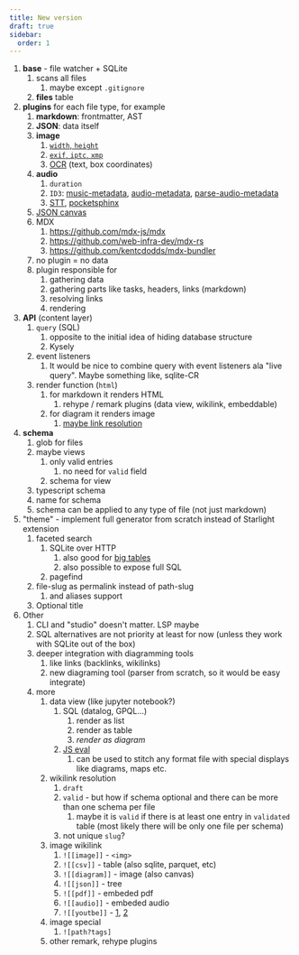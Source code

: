 ```yaml
---
title: New version
draft: true
sidebar:
  order: 1
---
```


1. **base** - file watcher + SQLite
   1. scans all files
      1. maybe except `.gitignore`
   2. **files** table
2. **plugins** for each file type, for example
   1. **markdown**: frontmatter, AST
   2. **JSON**: data itself
   3. **image**
      1. [`width`, `height`](https://www.npmjs.com/package/image-size)
      2. [`exif`, `iptc`, `xmp`](https://www.npmjs.com/package/exifreader)
      3. [OCR](https://tesseract.projectnaptha.com/) (text, box coordinates)
   4. **audio**
      1. `duration`
      2. `ID3`: [music-metadata](https://github.com/borewit/music-metadata), [audio-metadata](https://github.com/tmont/audio-metadata), [parse-audio-metadata](https://github.com/andriuskv/parse-audio-metadata)
      3. [STT](https://www.npmjs.com/search?q=speech-to-text), [pocketsphinx](https://syl22-00.github.io/pocketsphinx.js/)
   5. [JSON canvas](https://jsoncanvas.org/)
   6. MDX
      1. https://github.com/mdx-js/mdx
      2. https://github.com/web-infra-dev/mdx-rs
      3. https://github.com/kentcdodds/mdx-bundler
   7. no plugin = no data
   8. plugin responsible for
      1. gathering data
      2. gathering parts like tasks, headers, links (markdown)
      3. resolving links
      4. rendering
3. **API** (content layer)
   1. `query` (SQL)
      1. opposite to the initial idea of hiding database structure
      2. Kysely
   2. event listeners
      1. It would be nice to combine query with event listeners ala "live query". Maybe something like, sqlite-CR
   3. render function (`html`)
      1. for markdown it renders HTML
         1. rehype / remark plugins (data view, wikilink, embeddable)
      2. for diagram it renders image
         1. [maybe link resolution](https://help.obsidian.md/Editing+and+formatting/Advanced+formatting+syntax#Linking+files+in+a+diagram)
4. **schema**
   1. glob for files
   2. maybe views
      1. only valid entries
         1. no need for `valid` field
      2. schema for view
   3. typescript schema
   4. name for schema
   5. schema can be applied to any type of file (not just markdown)
5. "theme" - implement full generator from scratch instead of Starlight extension
   1. faceted search
      1. SQLite over HTTP
         1. also good for [big tables](https://observablehq.com/documentation/cells/data-table)
         2. also possible to expose full SQL
      2. pagefind
   2. file-slug as permalink instead of path-slug
      1. and aliases support
   3. Optional title
6. Other
   1. CLI and "studio" doesn't matter. LSP maybe
   2. SQL alternatives are not priority at least for now (unless they work with SQLite out of the box)
   3. deeper integration with diagramming tools
      1. like links (backlinks, wikilinks)
      2. new diagraming tool (parser from scratch, so it would be easy integrate)
   4. more
      1. data view (like jupyter notebook?)
         1. SQL (datalog, GPQL...)
            1. render as list
            2. render as table
            3. _render as diagram_
         2. [JS eval](https://notes.stereobooster.com/js-eval/)
            1. can be used to stitch any format file with special displays like diagrams, maps etc.
      2. wikilink resolution
         1. `draft`
         2. `valid` - but how if schema optional and there can be more than one schema per file
            1. maybe it is `valid` if there is at least one entry in `validated` table (most likely there will be only one file per schema)
         3. not unique `slug`?
      3. image wikilink
         1. `![[image]]` - `<img>`
         2. `![[csv]]` - table (also sqlite, parquet, etc)
         3. `![[diagram]]` - image (also canvas)
         4. `![[json]]` - tree
         5. `![[pdf]]` - embeded pdf
         6. `![[audio]]` - embeded audio
         7. `![[youtbe]]` - [1](https://astro-embed.netlify.app/components/youtube/), [2](https://github.com/insin/astro-lazy-youtube-embed/blob/main/YouTube.astro)
      4. image special
         1. `![path?tags]`
      5. other remark, rehype plugins
